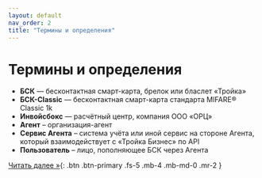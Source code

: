 ```yaml
---
layout: default
nav_order: 2
title: "Термины и определения"
---
```


# Термины и определения

- **БСК** — бесконтактная смарт-карта, брелок или бласлет &laquo;Тройка&raquo;
- **БСК-Classic** — бесконтактная смарт-карта стандарта MIFARE® Classic 1k
- **Инвойсбокс** — расчётный центр, компания ООО &laquo;ОРЦ&raquo;
- **Агент** – организация-агент
- **Сервис Агента** – система учёта или иной сервис на стороне Агента, который взаимодействует с &laquo;Тройка Бизнес&raquo; по API
- **Пользователь** – лицо, пополняющее БСК через Агента


[Читать далее &raquo;](/docs/schema/){: .btn .btn-primary .fs-5 .mb-4 .mb-md-0 .mr-2 }
